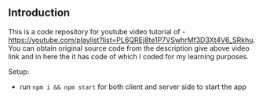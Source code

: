 ## Introduction
This is a code repository for youtube video tutorial of - https://youtube.com/playlist?list=PL6QREj8te1P7VSwhrMf3D3Xt4V6_SRkhu. You can obtain original source code from the description give above video link and in here the it has code of which I coded for my learning purposes. 

Setup:
- run ```npm i && npm start``` for both client and server side to start the app